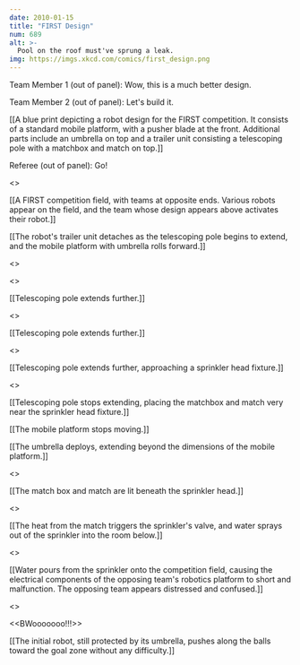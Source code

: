 ```yaml
---
date: 2010-01-15
title: "FIRST Design"
num: 689
alt: >-
  Pool on the roof must've sprung a leak.
img: https://imgs.xkcd.com/comics/first_design.png
---
```

Team Member 1 (out of panel): Wow, this is a much better design.

Team Member 2 (out of panel): Let's build it.

[[A blue print depicting a robot design for the FIRST competition. It consists of a standard mobile platform, with a pusher blade at the front. Additional parts include an umbrella on top and a trailer unit consisting a telescoping pole with a matchbox and match on top.]]

Referee (out of panel): Go!

<<CLICK>>

[[A FIRST competition field, with teams at opposite ends. Various robots appear on the field, and the team whose design appears above activates their robot.]]

[[The robot's trailer unit detaches as the telescoping pole begins to extend, and the mobile platform with umbrella rolls forward.]]

<<VRRR>>

<<CLICK>>

[[Telescoping pole extends further.]]

<<VRRRR>>

[[Telescoping pole extends further.]]

<<VRRRR>>

[[Telescoping pole extends further, approaching a sprinkler head fixture.]]

<<VRRR>>

[[Telescoping pole stops extending, placing the matchbox and match very near the sprinkler head fixture.]]

[[The mobile platform stops moving.]]

[[The umbrella deploys, extending beyond the dimensions of the mobile platform.]]

<<FWOOMP>>

[[The match box and match are lit beneath the sprinkler head.]]

<<FWOOSH>>

[[The heat from the match triggers the sprinkler's valve, and water sprays out of the sprinkler into the room below.]]

<<PSSSSHH>>

[[Water pours from the sprinkler onto the competition field, causing the electrical components of the opposing team's robotics platform to short and malfunction. The opposing team appears distressed and confused.]]

<<FZZZT>>

<<BWooooooo!!!>>

[[The initial robot, still protected by its umbrella, pushes along the balls toward the goal zone without any difficulty.]]

